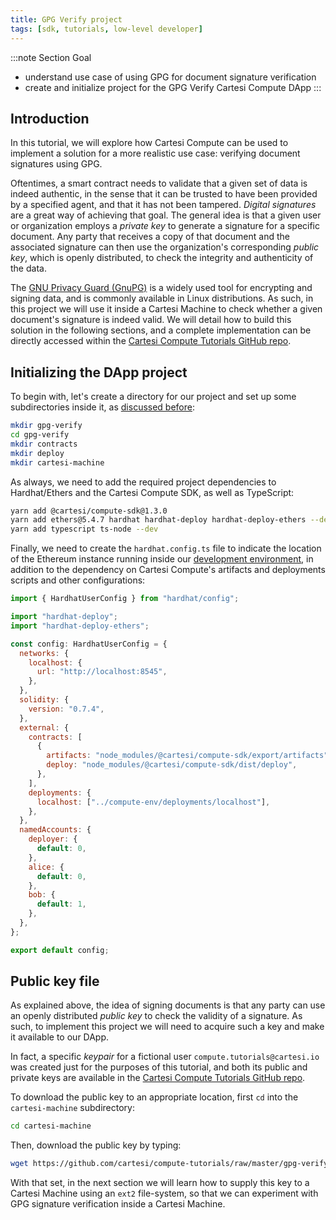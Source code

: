 ```yaml
---
title: GPG Verify project
tags: [sdk, tutorials, low-level developer]
---
```


:::note Section Goal
- understand use case of using GPG for document signature verification
- create and initialize project for the GPG Verify Cartesi Compute DApp
:::

## Introduction

In this tutorial, we will explore how Cartesi Compute can be used to implement a solution for a more realistic use case: verifying document signatures using GPG.

Oftentimes, a smart contract needs to validate that a given set of data is indeed authentic, in the sense that it can be trusted to have been provided by a specified agent, and that it has not been tampered. *Digital signatures* are a great way of achieving that goal. The general idea is that a given user or organization employs a *private key* to generate a signature for a specific document. Any party that receives a copy of that document and the associated signature can then use the organization's corresponding *public key*, which is openly distributed, to check the integrity and authenticity of the data.

The [GNU Privacy Guard (GnuPG)](https://www.gnupg.org/) is a widely used tool for encrypting and signing data, and is commonly available in Linux distributions. As such, in this project we will use it inside a Cartesi Machine to check whether a given document's signature is indeed valid. We will detail how to build this solution in the following sections, and a complete implementation can be directly accessed within the [Cartesi Compute Tutorials GitHub repo](https://github.com/cartesi/compute-tutorials/tree/master/gpg-verify).


## Initializing the DApp project

To begin with, let's create a directory for our project and set up some subdirectories inside it, as [discussed before](../helloworld/create-project.md):

```bash
mkdir gpg-verify
cd gpg-verify
mkdir contracts
mkdir deploy
mkdir cartesi-machine
```

As always, we need to add the required project dependencies to Hardhat/Ethers and the Cartesi Compute SDK, as well as TypeScript:

```bash
yarn add @cartesi/compute-sdk@1.3.0
yarn add ethers@5.4.7 hardhat hardhat-deploy hardhat-deploy-ethers --dev
yarn add typescript ts-node --dev
```

Finally, we need to create the `hardhat.config.ts` file to indicate the location of the Ethereum instance running inside our [development environment](../compute-env.md), in addition to the dependency on Cartesi Compute's artifacts and deployments scripts and other configurations:

```javascript
import { HardhatUserConfig } from "hardhat/config";

import "hardhat-deploy";
import "hardhat-deploy-ethers";

const config: HardhatUserConfig = {
  networks: {
    localhost: {
      url: "http://localhost:8545",
    },
  },
  solidity: {
    version: "0.7.4",
  },
  external: {
    contracts: [
      {
        artifacts: "node_modules/@cartesi/compute-sdk/export/artifacts",
        deploy: "node_modules/@cartesi/compute-sdk/dist/deploy",
      },
    ],
    deployments: {
      localhost: ["../compute-env/deployments/localhost"],
    },
  },
  namedAccounts: {
    deployer: {
      default: 0,
    },
    alice: {
      default: 0,
    },
    bob: {
      default: 1,
    },
  },
};

export default config;
```

## Public key file

As explained above, the idea of signing documents is that any party can use an openly distributed *public key* to check the validity of a signature. As such, to implement this project we will need to acquire such a key and make it available to our DApp.

In fact, a specific *keypair* for a fictional user `compute.tutorials@cartesi.io` was created just for the purposes of this tutorial, and both its public and private keys are available in the [Cartesi Compute Tutorials GitHub repo](https://github.com/cartesi/compute-tutorials/tree/master/gpg-verify/cartesi-machine).

To download the public key to an appropriate location, first `cd` into the `cartesi-machine` subdirectory:

```bash
cd cartesi-machine
```

Then, download the public key by typing:
```bash
wget https://github.com/cartesi/compute-tutorials/raw/master/gpg-verify/cartesi-machine/compute-pub.key
```

With that set, in the next section we will learn how to supply this key to a Cartesi Machine using an `ext2` file-system, so that we can experiment with GPG signature verification inside a Cartesi Machine.
